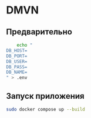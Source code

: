 # DMVN

## Предварительно

```bash
    echo "
DB_HOST=
DB_PORT=
DB_USER=
DB_PASS=
DB_NAME=
" > .env
```

## Запуск приложения

```bash
sudo docker compose up --build
```